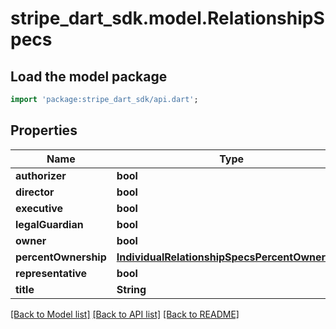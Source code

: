 # stripe_dart_sdk.model.RelationshipSpecs

## Load the model package
```dart
import 'package:stripe_dart_sdk/api.dart';
```

## Properties
Name | Type | Description | Notes
------------ | ------------- | ------------- | -------------
**authorizer** | **bool** |  | [optional] 
**director** | **bool** |  | [optional] 
**executive** | **bool** |  | [optional] 
**legalGuardian** | **bool** |  | [optional] 
**owner** | **bool** |  | [optional] 
**percentOwnership** | [**IndividualRelationshipSpecsPercentOwnership**](IndividualRelationshipSpecsPercentOwnership.md) |  | [optional] 
**representative** | **bool** |  | [optional] 
**title** | **String** |  | [optional] 

[[Back to Model list]](../README.md#documentation-for-models) [[Back to API list]](../README.md#documentation-for-api-endpoints) [[Back to README]](../README.md)


